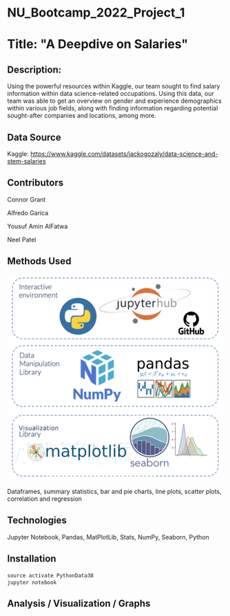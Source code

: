 # NU_Bootcamp_2022_Project_1

# Title: "A Deepdive on Salaries"

## **Description:**
Using the powerful resources within Kaggle, our team sought to find salary information within data science-related occupations. Using this data, our team was able to get an overview on gender and experience demographics within various job fields, along with finding information regarding potential sought-after companies and locations, among more.


## Data Source 
Kaggle: https://www.kaggle.com/datasets/jackogozaly/data-science-and-stem-salaries

## Contributors
Connor Grant

Alfredo Garica

Yousuf Amin AlFatwa

Neel Patel

## Methods Used
![alt text](https://github.com/nealp1910/NU_Bootcamp_2022_Project_1/blob/main/Project_tools.png)

Dataframes, summary statistics, bar and pie charts, line plots, scatter plots, correlation and regression

## Technologies 
Jupyter Notebook, Pandas, MatPlotLib, Stats, NumPy, Seaborn, Python

## Installation
	source activate PythonData38
	jupyter notebook

## Analysis / Visualization / Graphs
